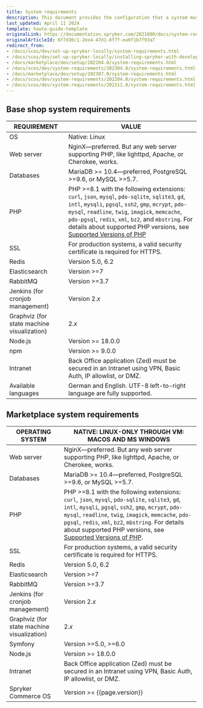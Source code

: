 ```yaml
---
title: System requirements
description: This document provides the configuration that a system must have in order for the Spryker project to run smoothly and efficiently.
last_updated: April 11 2024
template: howto-guide-template
originalLink: https://documentation.spryker.com/2021080/docs/system-requirements
originalArticleId: 6f7d36c1-2ee4-47d1-8f7f-ea0f1b7f93a7
redirect_from:
- /docs/scos/dev/set-up-spryker-locally/system-requirements.html
- /docs/scos/dev/set-up-spryker-locally/installing-spryker-with-development-virtual-machine/devvm-system-requirements.html
- /docs/marketplace/dev/setup/202204.0/system-requirements.html
- /docs/scos/dev/system-requirements/202304.0/system-requirements.html
- /docs/marketplace/dev/setup/202307.0/system-requirements.html
- /docs/scos/dev/system-requirements/202204.0/system-requirements.html
- /docs/scos/dev/system-requirements/202311.0/system-requirements.html
---
```


## Base shop system requirements


| REQUIREMENT | VALUE                                                                                                                                                                                                                                                                                                                                                                                                      |
|---|------------------------------------------------------------------------------------------------------------------------------------------------------------------------------------------------------------------------------------------------------------------------------------------------------------------------------------------------------------------------------------------------------------|
| OS                                        | Native: Linux                                                                                                                                                                                                                                                                                                                                                                                              |
| Web server                                | NginX—preferred. But any web server supporting PHP, like lighttpd, Apache, or Cherokee, works.                                                                                                                                                                                                                                                                                                             |
| Databases                                 | MariaDB >= 10.4—preferred, PostgreSQL >=9.6, or MySQL >=5.7.                                                                                                                                                                                                                                                                                                   |
| PHP                                       | PHP >=8.1 with the following extensions: `curl`, `json`, `mysql`, `pdo-sqlite`, `sqlite3`, `gd`, `intl`, `mysqli`, `pgsql`, `ssh2`, `gmp`, `mcrypt`, `pdo-mysql`, `readline`, `twig`, `imagick`, `memcache`, `pdo-pgsql`, `redis`, `xml`, `bz2`, and `mbstring`. For details about supported PHP versions, see [Supported Versions of PHP](/docs/dg/dev/supported-versions-of-php.html) |
| SSL                                       | For production systems, a valid security certificate is required for HTTPS.                                                                                                                                                                                                                                                                                                                                |
| Redis                                     | Version 5.0, 6.2                                                                                                                                                                                                                                                                                                                                                                                           |
| Elasticsearch                             | Version >=7                                                                                                                                                                                                                                                                                                                                                                                              |
| RabbitMQ                                  | Version >=3.7                                                                                                                                                                                                                                                                                                                                                                                              |
| Jenkins (for cronjob management)          | Version 2.*x*                                                                                                                                                                                                                                                                                                                                                                                              |
| Graphviz (for state machine visualization) | 2.*x*                                                                                                                                                                                                                                                                                                                                                                                                      |
| Node.js                                   | Version >= 18.0.0                                                                                                                                                                                                                                                                                                                                                                                          |
| npm                                       | Version >= 9.0.0                                                                                                                                                                                                                                                                                                                                                                                           |
| Intranet                                  | Back Office application (Zed) must be secured in an Intranet using VPN, Basic Auth, IP allowlist, or DMZ.                                                                                                                                                                                                                                                                                                  |
| Available languages                       | German and English. UTF-8 left-to-right language are fully supported.                                                                                                                                                                                                                                                             |


## Marketplace system requirements

| OPERATING SYSTEM | NATIVE: LINUX-ONLY THROUGH VM: MACOS AND MS WINDOWS                                                                                                                                                                                                                                                                                                                                                    |
|---|--------------------------------------------------------------------------------------------------------------------------------------------------------------------------------------------------------------------------------------------------------------------------------------------------------------------------------------------------------------------------------------------------------|
| Web server                                | NginX—preferred. But any web server supporting PHP, like lighttpd, Apache, or Cherokee, works.                                                                                                                                                                                                                                                                                                         |
| Databases                               | MariaDB >= 10.4—preferred, PostgreSQL >=9.6, or MySQL >=5.7.                                                                                                                                                                                                                                                                                                |
| PHP                                       | PHP >=8.1 with the following extensions: `curl`, `json`, `mysql`, `pdo-sqlite`, `sqlite3`, `gd`, `intl`, `mysqli`, `pgsql`, `ssh2`, `gmp`, `mcrypt`, `pdo-mysql`, `readline`, `twig`, `imagick`, `memcache`, `pdo-pgsql`, `redis`, `xml`, `bz2`, `mbstring`. For details about supported PHP versions, see [Supported Versions of PHP](/docs/dg/dev/supported-versions-of-php.html). |
| SSL                                       | For production systems, a valid security certificate is required for HTTPS.                                                                                                                                                                                                                                                                                                                            |
| Redis                                     | Version 5.0, 6.2                                                                                                                                                                                                                                                                                                                                                                                       |
| Elasticsearch                             | Version >=7                                                                                                                                                                                                                                                                                                                                                                                            |
| RabbitMQ                                  | Version >=3.7                                                                                                                                                                                                                                                                                                                                                                                          |
| Jenkins (for cronjob management)          | Version 2.*x*                                                                                                                                                                                                                                                                                                                                                                                          |
| Graphviz (for state machine visualization) | 2.*x*                                                                                                                                                                                                                                                                                                                                                                                                  |
| Symfony                                   | Version >=5.0, >=6.0                                                                                                                                                                                                                                                                                                                                                                                   |
| Node.js                                   | Version >= 18.0.0                                                                                                                                                                                                                                                                                                                                                                                      |
| Intranet                                  | Back Office application (Zed) must be secured in an Intranet using VPN, Basic Auth, IP allowlist, or DMZ.                                                                                                                                                                                                                                                                                               |
| Spryker Commerce OS                       | Version >= {{page.version}}                                                                                                                                                                                                                                                                                                                                                                            |
